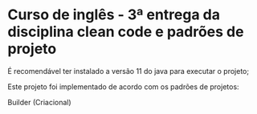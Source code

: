 # Curso de inglês - 3ª entrega da disciplina clean code e padrões de projeto

É recomendável ter instalado a versão 11 do java para executar o projeto;

Este projeto foi implementado de acordo com os padrões de projetos:

Builder (Criacional)




